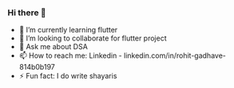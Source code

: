 ### Hi there 👋

- 🌱 I’m currently learning flutter
- 👯 I’m looking to collaborate for flutter project
- 💬 Ask me about DSA
- 📫 How to reach me: Linkedin - linkedin.com/in/rohit-gadhave-814b0b197
- ⚡ Fun fact: I do write shayaris

